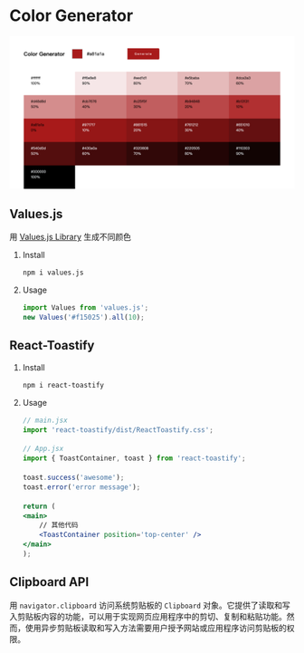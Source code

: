 # Color Generator

![](public/screenshot.png)

## Values.js

用 [Values.js Library](https://github.com/noeldelgado/values.js/blob/master/README.md) 生成不同颜色

1. Install
    ```sh
    npm i values.js
    ```
2. Usage
    ```jsx
    import Values from 'values.js';
    new Values('#f15025').all(10);
    ```

## React-Toastify

1. Install
    ```sh
    npm i react-toastify
    ```
2. Usage
    ```jsx
    // main.jsx
    import 'react-toastify/dist/ReactToastify.css';

    // App.jsx
    import { ToastContainer, toast } from 'react-toastify';

    toast.success('awesome');
    toast.error('error message');

    return (
    <main>
        // 其他代码
        <ToastContainer position='top-center' />
    </main>
    );
    ```

## Clipboard API

用 `navigator.clipboard` 访问系统剪贴板的 `Clipboard` 对象。它提供了读取和写入剪贴板内容的功能，可以用于实现网页应用程序中的剪切、复制和粘贴功能。然而，使用异步剪贴板读取和写入方法需要用户授予网站或应用程序访问剪贴板的权限。